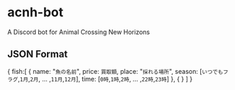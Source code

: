 # acnh-bot
A Discord bot for Animal Crossing New Horizons

## JSON Format
{
  fish:[
    {
      name: "`魚の名前`",
      price: `買取額`,
      place: "`採れる場所`",
      season: [`いつでもフラグ`,`1月`,`2月`, ... ,`11月`,`12月`],
      time: [`0時`,`1時`,`2時`, ... ,`22時`,`23時`]
    },
    {
      <others continuously>
    }
  ]
}
